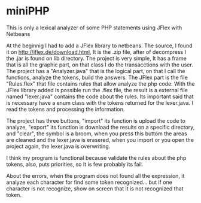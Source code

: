 # miniPHP
This is only a lexical analyzer of some PHP statements using JFlex with Netbeans 

At the beginnig I had to add a JFlex library to netbeans. The source, I found it on http://jflex.de/download.html, It is the .zip file, after of decompress I the .jar is found on lib directory. The project is very simple, It has a frame that is all the graphic part, on that class I do the transacctions with the user. The project has a "Analyzer.java" that is the logical part, on that I call the functions, analyze the tokens, build the answers. The JFlex part is the file "Rules.flex" that file contains rules that allow analyze the php code. With the JFlex library added is possible run the .flex file, the result is a external file named "lexer.java" contains the code about the rules. Its important said that is necessary have a enum class with the tokens returned for the lexer.java. I read the tokens and processing the information. 

The project has three buttons, "import" its function is upload the code to analyze, "export" its function is download the results on a specific directory, and "clear", the symbol is a broom, when you press this buttom the areas are cleaned and the lexer.java is erasered, when you import or you open the project again, the lexer.java is overwriting.

I think my program is functional because validate the rules about the php tokens, also, puts priorities, so It is few probably its fail. 

About the errors, when the program does not found all the expression, it analyze each character for find some token recognized... but if one character is not recognize, show on screen that it is not recognized that token.

